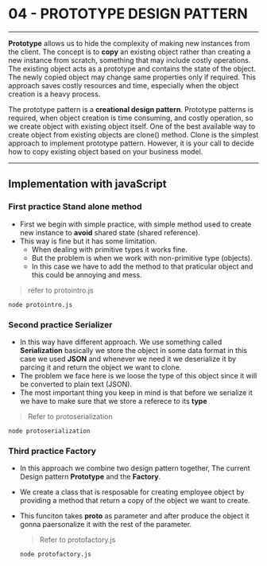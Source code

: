 # 04 - PROTOTYPE DESIGN PATTERN

___
**Prototype** allows us to hide the complexity of making new instances from the client. The concept is to **copy** an existing object rather than creating a new instance from scratch, something that may include costly operations. The existing object acts as a prototype and contains the state of the object. The newly copied object may change same properties only if required. This approach saves costly resources and time, especially when the object creation is a heavy process.

The prototype pattern is a **creational design pattern**. Prototype patterns is required, when object creation is time consuming, and costly operation, so we create object with existing object itself. One of the best available way to create object from existing objects are clone() method. Clone is the simplest approach to implement prototype pattern. However, it is your call to decide how to copy existing object based on your business model.

___

## Implementation with javaScript

### First practice **Stand alone method**

* First we begin with simple practice, with simple method used to create new instance to **avoid** shared state (shared reference).
* This way is fine but it has some limitation.
  * When dealing with primitive types it works fine.
  * But the problem is when we work with non-primitive type (objects).
  * In this case we have to add the method to that praticular object and this could be annoying and mess.

 > refer to protointro.js

```
node protointro.js
```
### Second practice **Serializer**

* In this way have different approach. We use something called **Serialization** basically we store the object in some data format in this case we used **JSON** and whenever we need it we deserialize it by parcing it and return the object we want to clone.
* The problem we face here is we loose the type of this object since it will be converted to plain text (JSON).
* The most important thing you keep in mind is that before we serialize it we have to make sure that we store a referece to its **type**

> Refer to protoserialization

  ``` 
  node protoserialization
  ```

### Third practice **Factory**

* In this approach we combine two design pattern together, The current Design pattern **Prototype** and the **Factory**.
* We create a class that is resposable for creating employee object by providing a method that return a copy of the object we want to create.
* This funciton takes **proto** as parameter and after produce the object it gonna paersonalize it with the rest of the parameter.
  > Refer to protofactory.js

  ``` 
  node protofactory.js
  ```